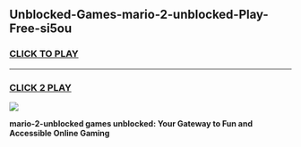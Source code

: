 
## Unblocked-Games-mario-2-unblocked-Play-Free-si5ou
<h3>
<a href="https://premium76.site?title=mario-2-unblocked&ref=18A1">CLICK TO PLAY</a></h3>
<hr>

<h3>
<a href="https://premium76.site?title=mario-2-unblocked&ref=18A1">CLICK 2 PLAY</a>
  
</h3>

<a href="https://premium76.site?title=mario-2-unblocked&ref=18A1"><img src="https://clearcache.store/games.png"></a>


**mario-2-unblocked games unblocked: Your Gateway to Fun and Accessible Online Gaming**
